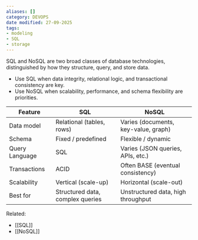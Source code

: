 ```yaml
---
aliases: []
category: DEVOPS
date modified: 27-09-2025
tags:
- modeling
- SQL
- storage
---
```

SQL and NoSQL are two broad classes of database technologies, distinguished by how they structure, query, and store data.

* Use SQL when data integrity, relational logic, and transactional consistency are key.
* Use NoSQL when scalability, performance, and schema flexibility are priorities.

| Feature        | SQL                              | NoSQL                                |
| -------------- | -------------------------------- | ------------------------------------ |
| Data model     | Relational (tables, rows)        | Varies (documents, key-value, graph) |
| Schema         | Fixed / predefined               | Flexible / dynamic                   |
| Query Language | SQL                              | Varies (JSON queries, APIs, etc.)    |
| Transactions   | ACID                             | Often BASE (eventual consistency)    |
| Scalability    | Vertical (scale-up)              | Horizontal (scale-out)               |
| Best for       | Structured data, complex queries | Unstructured data, high throughput   |

Related:
- [[SQL]]
- [[NoSQL]]
